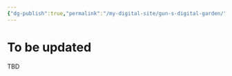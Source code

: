 ```yaml
---
{"dg-publish":true,"permalink":"/my-digital-site/gun-s-digital-garden/","tags":["gardenEntry"]}
---
```



# To be updated

TBD




